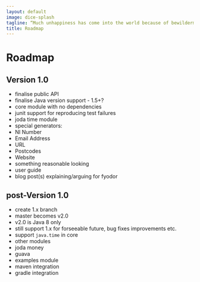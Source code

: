 ```yaml
---
layout: default
image: dice-splash
tagline: “Much unhappiness has come into the world because of bewilderment and things left unsaid.”
title: Roadmap
---
```


# Roadmap
## Version 1.0

* finalise public API
* finalise Java version support - 1.5+?
* core module with no dependencies
* junit support for reproducing test failures
* joda time module
* special generators:
 * NI Number
 * Email Address
 * URL
 * Postcodes
* Website
 * something reasonable looking
 * user guide
 * blog post(s) explaining/arguing for fyodor

## post-Version 1.0
* create 1.x branch
* master becomes v2.0 
* v2.0 is Java 8 only
* still support 1.x for forseeable future, bug fixes improvements etc.
* support `java.time` in core
* other modules
 * joda money
 * guava
* examples module
* maven integration
* gradle integration